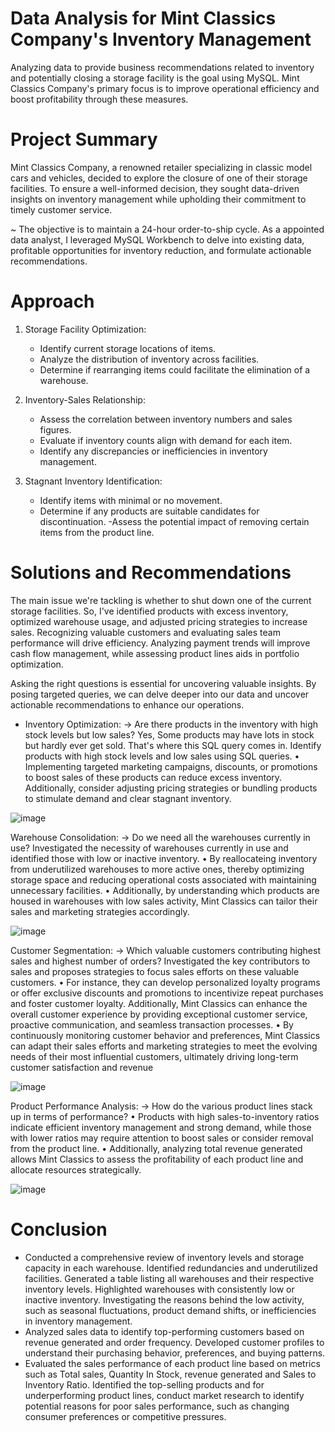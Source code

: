 # Data Analysis for Mint Classics Company's Inventory Management
Analyzing data to provide business recommendations related to inventory and potentially closing a storage facility is the goal using MySQL. Mint Classics Company's primary focus is to improve operational efficiency and boost profitability through these measures.

# Project Summary
Mint Classics Company, a renowned retailer specializing in classic model cars and vehicles, decided to explore the closure of one of their storage facilities. To ensure a well-informed decision, they sought data-driven insights on inventory management while upholding their commitment to timely customer service. 

~ The objective is to maintain a 24-hour order-to-ship cycle. As a appointed data analyst, I leveraged MySQL Workbench to delve into existing data, profitable opportunities for inventory reduction, and formulate actionable recommendations.

# Approach 
1. Storage Facility Optimization:
   - Identify current storage locations of items.
   - Analyze the distribution of inventory across facilities.
   - Determine if rearranging items could facilitate the elimination of a warehouse.

2. Inventory-Sales Relationship:
   - Assess the correlation between inventory numbers and sales figures.
   - Evaluate if inventory counts align with demand for each item.
   - Identify any discrepancies or inefficiencies in inventory management.

3. Stagnant Inventory Identification:
   - Identify items with minimal or no movement.
   - Determine if any products are suitable candidates for discontinuation.
   -Assess the potential impact of removing certain items from the product line.

# Solutions and Recommendations
The main issue we're tackling is whether to shut down one of the current storage facilities. So, I've identified products with excess inventory, optimized warehouse usage, and adjusted pricing strategies to increase sales. Recognizing valuable customers and evaluating sales team performance will drive efficiency. Analyzing payment trends will improve cash flow management, while assessing product lines aids in portfolio optimization.

Asking the right questions is essential for uncovering valuable insights. By posing targeted queries, we can delve deeper into our data and uncover actionable recommendations to enhance our operations.

- Inventory Optimization:
-> Are there products in the inventory with high stock levels but low sales?
Yes, Some products may have lots in stock but hardly ever get sold. That's where this SQL query comes in. Identify products with high stock levels and low sales using SQL queries.
• Implementing targeted marketing campaigns, discounts, or promotions to boost sales of these products can reduce excess inventory. Additionally, consider adjusting pricing strategies or bundling products to stimulate demand and clear stagnant inventory.

![image](https://github.com/Mounika-Bonda/Mint-Classics-Retail-Analysis/assets/76002392/c86508fc-1a33-4369-88b7-456dd9bdb683)

Warehouse Consolidation:
-> Do we need all the warehouses currently in use?
Investigated the necessity of warehouses currently in use and identified those with low or inactive inventory.
• By reallocateing inventory from underutilized warehouses to more active ones, thereby optimizing storage space and reducing operational costs associated with maintaining unnecessary facilities.
• Additionally, by understanding which products are housed in warehouses with low sales activity, Mint Classics can tailor their sales and marketing strategies accordingly.

![image](https://github.com/Mounika-Bonda/Mint-Classics-Retail-Analysis/assets/76002392/70853365-c009-4748-94e3-3c8245dcb345)

Customer Segmentation:
-> Which valuable customers contributing highest sales and highest number of orders?
Investigated the key contributors to sales and proposes strategies to focus sales efforts on these valuable customers.
• For instance, they can develop personalized loyalty programs or offer exclusive discounts and promotions to incentivize repeat purchases and foster customer loyalty. Additionally, Mint Classics can enhance the overall customer experience by providing exceptional customer service, proactive communication, and seamless transaction processes.
• By continuously monitoring customer behavior and preferences, Mint Classics can adapt their sales efforts and marketing strategies to meet the evolving needs of their most influential customers, ultimately driving long-term customer satisfaction and revenue

![image](https://github.com/Mounika-Bonda/Mint-Classics-Retail-Analysis/assets/76002392/31028334-1093-43ab-92de-688abd40d026)

Product Performance Analysis:
-> How do the various product lines stack up in terms of performance?
• Products with high sales-to-inventory ratios indicate efficient inventory management and strong demand, while those with lower ratios may require attention to boost sales or consider removal from the product line.
• Additionally, analyzing total revenue generated allows Mint Classics to assess the profitability of each product line and allocate resources strategically.

![image](https://github.com/Mounika-Bonda/Mint-Classics-Retail-Analysis/assets/76002392/466d62f9-ba44-4455-812a-3c982c0bf78e)


# Conclusion
- Conducted a comprehensive review of inventory levels and storage capacity in each warehouse. Identified redundancies and underutilized facilities. Generated a table listing all warehouses and their respective 
  inventory levels. Highlighted warehouses with consistently low or inactive inventory. Investigating the reasons behind the low activity, such as seasonal fluctuations, product demand shifts, or inefficiencies in 
  inventory management. 
- Analyzed sales data to identify top-performing customers based on revenue generated and order frequency. Developed customer profiles to understand their purchasing behavior, preferences, and buying patterns.
- Evaluated the sales performance of each product line based on metrics such as Total sales, Quantity In Stock, revenue generated and Sales to Inventory Ratio. Identified the top-selling products and for 
  underperforming product lines, conduct market research to identify potential reasons for poor sales performance, such as changing consumer preferences or competitive pressures. 



